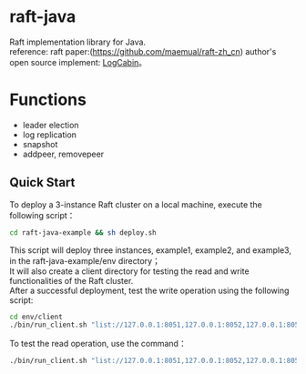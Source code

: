 # raft-java
Raft implementation library for Java.<br>
reference:
raft paper:(https://github.com/maemual/raft-zh_cn)
author's open source implement: [LogCabin](https://github.com/logcabin/logcabin)。

# Functions
* leader election
* log replication
* snapshot
* addpeer, removepeer

## Quick Start
To deploy a 3-instance Raft cluster on a local machine, execute the following script：<br>
```sh
cd raft-java-example && sh deploy.sh 
```
This script will deploy three instances, example1, example2, and example3, in the raft-java-example/env directory；<br>
It will also create a client directory for testing the read and write functionalities of the Raft cluster.<br>
After a successful deployment, test the write operation using the following script: <br>
```sh
cd env/client
./bin/run_client.sh "list://127.0.0.1:8051,127.0.0.1:8052,127.0.0.1:8053" hello world
```
To test the read operation, use the command：<br>
```sh
./bin/run_client.sh "list://127.0.0.1:8051,127.0.0.1:8052,127.0.0.1:8053" hello
```
